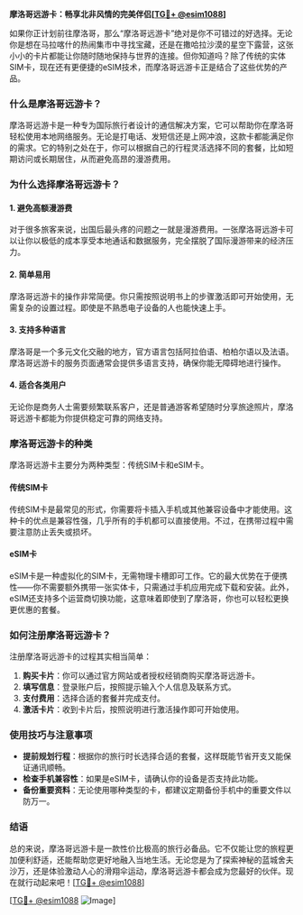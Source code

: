 **摩洛哥远游卡：畅享北非风情的完美伴侣[[TG💪+ @esim1088](https://t.me/s/esim1088)]**

如果你正计划前往摩洛哥，那么“摩洛哥远游卡”绝对是你不可错过的好选择。无论你是想在马拉喀什的热闹集市中寻找宝藏，还是在撒哈拉沙漠的星空下露营，这张小小的卡片都能让你随时随地保持与世界的连接。但你知道吗？除了传统的实体SIM卡，现在还有更便捷的eSIM技术，而摩洛哥远游卡正是结合了这些优势的产品。

### **什么是摩洛哥远游卡？**

摩洛哥远游卡是一种专为国际旅行者设计的通信解决方案，它可以帮助你在摩洛哥轻松使用本地网络服务。无论是打电话、发短信还是上网冲浪，这款卡都能满足你的需求。它的特别之处在于，你可以根据自己的行程灵活选择不同的套餐，比如短期访问或长期居住，从而避免高昂的漫游费用。

### **为什么选择摩洛哥远游卡？**

#### **1. 避免高额漫游费**
对于很多旅客来说，出国后最头疼的问题之一就是漫游费用。一张摩洛哥远游卡可以让你以极低的成本享受本地通话和数据服务，完全摆脱了国际漫游带来的经济压力。

#### **2. 简单易用**
摩洛哥远游卡的操作非常简便。你只需按照说明书上的步骤激活即可开始使用，无需复杂的设置过程。即使是不熟悉电子设备的人也能快速上手。

#### **3. 支持多种语言**
摩洛哥是一个多元文化交融的地方，官方语言包括阿拉伯语、柏柏尔语以及法语。摩洛哥远游卡的服务页面通常会提供多语言支持，确保你能无障碍地进行操作。

#### **4. 适合各类用户**
无论你是商务人士需要频繁联系客户，还是普通游客希望随时分享旅途照片，摩洛哥远游卡都能为你提供稳定可靠的网络支持。

### **摩洛哥远游卡的种类**

摩洛哥远游卡主要分为两种类型：传统SIM卡和eSIM卡。

#### **传统SIM卡**
传统SIM卡是最常见的形式，你需要将卡插入手机或其他兼容设备中才能使用。这种卡的优点是兼容性强，几乎所有的手机都可以直接使用。不过，在携带过程中需要注意防止丢失或损坏。

#### **eSIM卡**
eSIM卡是一种虚拟化的SIM卡，无需物理卡槽即可工作。它的最大优势在于便携性——你不需要额外携带一张实体卡，只需通过手机应用完成下载和安装。此外，eSIM还支持多个运营商切换功能，这意味着即使到了摩洛哥，你也可以轻松更换更优惠的套餐。

### **如何注册摩洛哥远游卡？**

注册摩洛哥远游卡的过程其实相当简单：

1. **购买卡片**：你可以通过官方网站或者授权经销商购买摩洛哥远游卡。
2. **填写信息**：登录账户后，按照提示输入个人信息及联系方式。
3. **支付费用**：选择合适的套餐并完成支付。
4. **激活卡片**：收到卡片后，按照说明进行激活操作即可开始使用。

### **使用技巧与注意事项**

- **提前规划行程**：根据你的旅行时长选择合适的套餐，这样既能节省开支又能保证通讯顺畅。
- **检查手机兼容性**：如果是eSIM卡，请确认你的设备是否支持此功能。
- **备份重要资料**：无论使用哪种类型的卡，都建议定期备份手机中的重要文件以防万一。

### **结语**

总的来说，摩洛哥远游卡是一款性价比极高的旅行必备品。它不仅能让您的旅程更加便利舒适，还能帮助您更好地融入当地生活。无论您是为了探索神秘的蓝城舍夫沙万，还是体验激动人心的滑翔伞运动，摩洛哥远游卡都会成为您最好的伙伴。现在就行动起来吧！[[TG💪+ @esim1088](https://t.me/s/esim1088)]

[[TG💪+ @esim1088](https://t.me/s/esim1088) ![Image](https://i.postimg.cc/4NQfJmqS/Snipaste-2025-05-13-00-14-12.png)]